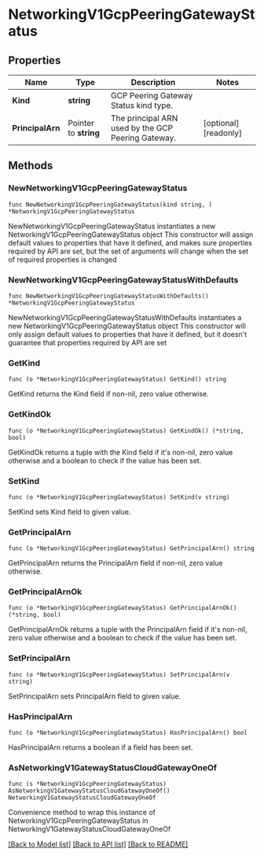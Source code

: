 # NetworkingV1GcpPeeringGatewayStatus

## Properties

Name | Type | Description | Notes
------------ | ------------- | ------------- | -------------
**Kind** | **string** | GCP Peering Gateway Status kind type. | 
**PrincipalArn** | Pointer to **string** | The principal ARN used by the GCP Peering Gateway. | [optional] [readonly] 

## Methods

### NewNetworkingV1GcpPeeringGatewayStatus

`func NewNetworkingV1GcpPeeringGatewayStatus(kind string, ) *NetworkingV1GcpPeeringGatewayStatus`

NewNetworkingV1GcpPeeringGatewayStatus instantiates a new NetworkingV1GcpPeeringGatewayStatus object
This constructor will assign default values to properties that have it defined,
and makes sure properties required by API are set, but the set of arguments
will change when the set of required properties is changed

### NewNetworkingV1GcpPeeringGatewayStatusWithDefaults

`func NewNetworkingV1GcpPeeringGatewayStatusWithDefaults() *NetworkingV1GcpPeeringGatewayStatus`

NewNetworkingV1GcpPeeringGatewayStatusWithDefaults instantiates a new NetworkingV1GcpPeeringGatewayStatus object
This constructor will only assign default values to properties that have it defined,
but it doesn't guarantee that properties required by API are set

### GetKind

`func (o *NetworkingV1GcpPeeringGatewayStatus) GetKind() string`

GetKind returns the Kind field if non-nil, zero value otherwise.

### GetKindOk

`func (o *NetworkingV1GcpPeeringGatewayStatus) GetKindOk() (*string, bool)`

GetKindOk returns a tuple with the Kind field if it's non-nil, zero value otherwise
and a boolean to check if the value has been set.

### SetKind

`func (o *NetworkingV1GcpPeeringGatewayStatus) SetKind(v string)`

SetKind sets Kind field to given value.


### GetPrincipalArn

`func (o *NetworkingV1GcpPeeringGatewayStatus) GetPrincipalArn() string`

GetPrincipalArn returns the PrincipalArn field if non-nil, zero value otherwise.

### GetPrincipalArnOk

`func (o *NetworkingV1GcpPeeringGatewayStatus) GetPrincipalArnOk() (*string, bool)`

GetPrincipalArnOk returns a tuple with the PrincipalArn field if it's non-nil, zero value otherwise
and a boolean to check if the value has been set.

### SetPrincipalArn

`func (o *NetworkingV1GcpPeeringGatewayStatus) SetPrincipalArn(v string)`

SetPrincipalArn sets PrincipalArn field to given value.

### HasPrincipalArn

`func (o *NetworkingV1GcpPeeringGatewayStatus) HasPrincipalArn() bool`

HasPrincipalArn returns a boolean if a field has been set.


### AsNetworkingV1GatewayStatusCloudGatewayOneOf

`func (s *NetworkingV1GcpPeeringGatewayStatus) AsNetworkingV1GatewayStatusCloudGatewayOneOf() NetworkingV1GatewayStatusCloudGatewayOneOf`

Convenience method to wrap this instance of NetworkingV1GcpPeeringGatewayStatus in NetworkingV1GatewayStatusCloudGatewayOneOf

[[Back to Model list]](../README.md#documentation-for-models) [[Back to API list]](../README.md#documentation-for-api-endpoints) [[Back to README]](../README.md)


